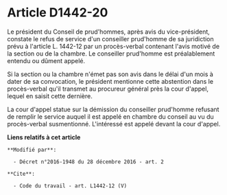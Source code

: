 # Article D1442-20

Le président du Conseil de prud'hommes, après avis du vice-président, constate le refus de service d'un conseiller prud'homme
de sa juridiction prévu à l'article L. 1442-12 par un procès-verbal contenant l'avis motivé de la section ou de la chambre.
Le conseiller prud'homme est préalablement entendu ou dûment appelé. 

Si la section ou la chambre n'émet pas son avis dans le délai d'un mois à dater de sa convocation, le président mentionne
cette abstention dans le procès-verbal qu'il transmet au procureur général près la cour d'appel, lequel en saisit cette
dernière. 

La cour d'appel statue sur la démission du conseiller prud'homme refusant de remplir le service auquel il est appelé en
chambre du conseil au vu du procès-verbal susmentionné. L'intéressé est appelé devant la cour d'appel.

**Liens relatifs à cet article**

	**Modifié par**:

	  - Décret n°2016-1948 du 28 décembre 2016 - art. 2

	**Cite**:

	  - Code du travail - art. L1442-12 (V)

